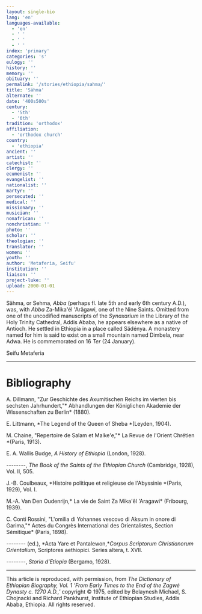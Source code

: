 ```yaml
---
layout: single-bio
lang: 'en'
languages-available:
  - 'en'
  - ' '
  - ' '
  - ' '
index: 'primary'
categories: 's'
eulogy: ''
history: ''
memory: ''
obituary: ''
permalink: '/stories/ethiopia/sahma/'
title: 'Sähma'
alternate: ''
date: '400s500s'
century:
  - '5th'
  - '6th'
tradition: 'orthodox'
affiliation:
  - 'orthodox church'
country:
  - 'ethiopia'
ancient: ''
artist: ''
catechist: ''
clergy: ''
ecumenist: ''
evangelist: ''
nationalist: ''
martyr: ''
persecuted: ''
medical: ''
missionary: ''
musician: ''
nonafrican: ''
nonchristian: ''
photo: ''
scholar: ''
theologian: ''
translator: ''
women: ''
youth: ''
author: 'Metaferia, Seifu'
institution: ''
liaison: ''
project-luke: ''
upload: 2000-01-01
---
```



S&auml;hma, or Sehma, *Abba* (perhaps fl. late 5th and early 6th century A.D.), was, with *Abba* Za-Mika'él 'Arägawi, one of the Nine Saints. Omitted from one of the uncodified manuscripts of the *Synaxarium* in the Library of the Holy Trinity Cathedral, Addis Ababa, he appears elsewhere as a native of Antioch. He settled in Ethiopia in a place called Sädénya. A monastery named for him is said to exist on a small mountain named Dimbela, near Adwa. He is commemorated on 16 *Ter* (24 January).

Seifu Metaferia

---

# Bibliography

A. Dillmann, "Zur Geschichte des Axumitischen Reichs im vierten bis sechsten Jahrhundert,"* Abhandlungen der Königlichen Akademie der Wissenschaften zu Berlin* (1880).

E. Littmann, *The Legend of the Queen of Sheba *(Leyden, 1904).

M. Chaine, "Repertoire de Salam et Malke'e,"* La Revue de l'Orient Chrétien *(Paris, 1913).

E. A. Wallis Budge, *A History of Ethiopia* (London, 1928).

--------, *The Book of the Saints of the Ethiopian Church* (Cambridge, 1928), Vol. II, 505.

J.-B. Coulbeaux, *Histoire politique et religieuse de l'Abyssinie *(Paris, 1929), Vol. I.

M.-A. Van Den Oudenrijn,* La vie de Saint Za Mika'êl 'Aragawi* (Fribourg, 1939).

C. Conti Rossini, "L'omilia di Yohannes vescovo di Aksum in onore di Garima,"* Actes du Congrès International des Orientalistes, Section Sémitique* (Paris, 1898).

-------- (ed.), *Acta Yare et Pantalewon,**Corpus Scriptorum Christianorum Orientalium*, Scriptores aethiopici. Series altera, t. XVII.

--------, *Storia d'Etiopia* (Bergamo, 1928).

---

This article is reproduced, with permission, from *The Dictionary of Ethiopian Biography, Vol. 1 'From Early Times to the End of the Zagwé Dynasty c. 1270 A.D.,'* copyright &copy; 1975, edited by Belaynesh Michael, S. Chojnacki and Richard Pankhurst, Institute of Ethiopian Studies, Addis Ababa, Ethiopia.  All rights reserved.